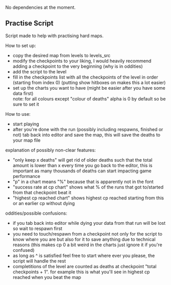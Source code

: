 No dependencies at the moment.

## Practise Script
Script made to help with practising hard maps.

How to set up:
* copy the desired map from levels to levels_src
* modify the checkpoints to your liking, I would heavily recommend adding a checkpoint to the very beginning (why is in oddities)
* add the script to the level
* fill in the checkpoints list with all the checkpoints of the level in order (starting from index 0) (putting show hitboxes on makes this a lot easier)
* set up the charts you want to have (might be easier after you have some data first) <br/>
note: for all colours except "colour of deaths" alpha is 0 by default so be sure to set it

How to use:
* start playing
* after you're done with the run (possibly including respawns, finished or not) tab back into editor and save the map, this will save the deaths to your map file

explanation of possibly non-clear features:
* "only keep x deaths" will get rid of older deaths such that the total amount is lower than x every time you go back to the editor, this is important as many thousands of deaths can start impacting game performance
* "p" in a chart means "%" because that is apparently not in the font
* "success rate at cp chart" shows what % of the runs that got to/started from that checkpoint beat it
* "highest cp reached chart" shows highest cp reached starting from this or an earlier cp without dying

oddities/possible confusions:
* if you tab back into editor while dying your data from that run will be lost so wait to respawn first
* you need to touch/respawn from a checkpoint not only for the script to know where you are but also for it to save anything due to technical reasons (this makes cp 0 a bit weird in the charts just ignore it if you're confused)
* as long as ^ is satisfied feel free to start where ever you please, the script will handle the rest
* completitions of the level are counted as deaths at checkpoint "total checkpoints + 1". for example this is what you'll see in highest cp reached when you beat the map
